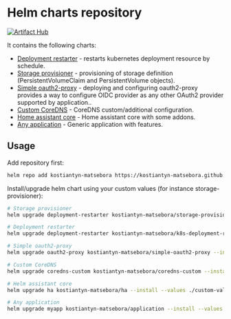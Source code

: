 # Helm charts repository 

[![Artifact Hub](https://img.shields.io/endpoint?url=https://artifacthub.io/badge/repository/kostiantyn-matsebora-helm-charts)](https://artifacthub.io/packages/search?repo=kostiantyn-matsebora-helm-charts)

It contains the following charts:

* [Deployment restarter](https://github.com/kostiantyn-matsebora/helm-k8s-deployment-restarter) -  restarts kubernetes deployment resource by schedule.
* [Storage provisioner](https://github.com/kostiantyn-matsebora/helm-storage-provisioner) - provisioning of storage definition (PersistentVolumeClaim and PersistentVolume objects).
* [Simple oauth2-proxy](https://github.com/kostiantyn-matsebora/helm-simple-oauth2-proxy) - deploying and configuring oauth2-proxy provides a way to configure OIDC provider as any other OAuth2 provider supported by application..
* [Custom CoreDNS](https://github.com/kostiantyn-matsebora/helm-coredns-custom) - CoreDNS custom/additional configuration.
* [Home assistant core](https://github.com/kostiantyn-matsebora/helm-ha) - Home assistant core with some addons.
* [Any application](https://github.com/kostiantyn-matsebora/helm-generic-application) - Generic application with features.

## Usage

Add repository first:

```bash
helm repo add kostiantyn-matsebora https://kostiantyn-matsebora.github.io/helm-charts/
```

Install/upgrade helm chart using your custom values (for instance storage-provisioner):
```bash
# Storage provisioner
helm upgrade deployment-restarter kostiantyn-matsebora/storage-provisioner --install --values ./custom-values.yaml

# Deployment restarter
helm upgrade deployment-restarter kostiantyn-matsebora/k8s-deployment-restarter --install --values ./custom-values.yaml

# Simple oauth2-proxy
helm upgrade oauth2-proxy kostiantyn-matsebora/simple-oauth2-proxy --install --values ./custom-values.yaml

# Custom CoreDNS
helm upgrade coredns-custom kostiantyn-matsebora/coredns-custom --install --values ./custom-values.yaml

# Helm assistant core
helm upgrade ha kostiantyn-matsebora/ha --install --values ./custom-values.yaml

# Any application
helm upgrade myapp kostiantyn-matsebora/application --install --values ./custom-values.yaml
```
